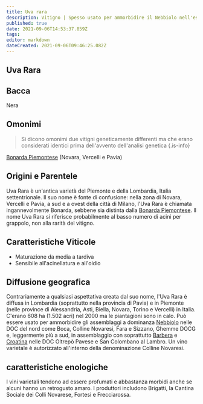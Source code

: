 ```yaml
---
title: Uva rara
description: Vitigno | Spesso usato per ammorbidire il Nebbiolo nell'estremo nord dell'Italia.
published: true
date: 2021-09-06T14:53:37.859Z
tags: 
editor: markdown
dateCreated: 2021-09-06T09:46:25.082Z
---
```


## Uva Rara

## Bacca
Nera

## Omonimi
> Si dicono omonimi due vitigni geneticamente differenti ma che erano considerati identici prima dell'avvento dell'analisi genetica
{.is-info}

[Bonarda Piemontese](/vitigni/bonarda-piemontese) (Novara, Vercelli e Pavia)

## Origini e Parentele

Uva Rara è un'antica varietà del Piemonte e della Lombardia, Italia settentrionale. Il suo nome è fonte di confusione: nella zona di Novara, Vercelli e Pavia, a sud e a ovest della città di Milano, l'Uva Rara è chiamata ingannevolmente Bonarda, sebbene sia distinta dalla [Bonarda Piemontese](/vitigni/bonarda-piemontese). Il nome Uva Rara si riferisce probabilmente al basso numero di acini per grappolo, non alla rarità del vitigno.

## Caratteristiche Viticole

- Maturazione da media a tardiva
- Sensibile all'acinellatura e all'oidio

## Diffusione geografica

Contrariamente a qualsiasi aspettativa creata dal suo nome, l'Uva Rara è diffusa in Lombardia (soprattutto nella provincia di Pavia) e in Piemonte (nelle province di Alessandria, Asti, Biella, Novara, Torino e Vercelli) in Italia. C'erano 608 ha (1.502 acri) nel 2000 ma le piantagioni sono in calo. Può essere usato per ammorbidire gli assemblaggi a dominanza [Nebbiolo](/vitigni/nebbiolo.md) nelle DOC del nord come Boca, Colline Novaresi, Fara e Sizzano, Ghemme DOCG e, leggermente più a sud, in assemblaggio con soprattutto [Barbera](/vitigni/barbera.md) e [Croatina](/vitigni/croatina) nelle DOC Oltrepò Pavese e San Colombano al Lambro. Un vino varietale è autorizzato all'interno della denominazione Colline Novaresi.

## caratteristiche enologiche

I vini varietali tendono ad essere profumati e abbastanza morbidi anche se alcuni hanno un retrogusto amaro. I produttori includono Brigatti, la Cantina Sociale dei Colli Novarese, Fortesi e Frecciarossa.